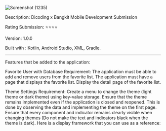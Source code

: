 ![Screenshot (1235)](https://github.com/AdityaIza/Bangkit-bfaa/assets/159633841/dabca0f7-fa12-4868-a030-5f071fbbdb58)

Description: Dicoding x Bangkit Mobile Development Submission

Rating Submission: ⭐⭐⭐⭐

Version: 1.0.0

Built with :
Kotlin,
Android Studio,
XML,
Gradle.

-------------------------------------------------------------------------------------------------------
Features that be added to the application:

Favorite User with Database
Requirement:
The application must be able to add and remove users from the favorite list.
The application must have a page that displays the favorite list.
Display the detail page of the favorite list.

Theme Settings
Requirement:
Create a menu to change the theme (light theme or dark theme) using key-value storage.
Ensure that the theme remains implemented even if the application is closed and reopened.
This is done by observing the data and implementing the theme on the first page.
Ensure that every component and indicator remains clearly visible when changing themes (Do not make the text and indicators black when the theme is dark).
Here is a display framework that you can use as a reference:
